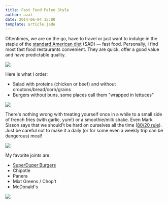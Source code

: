 ```yaml
---
title: Fast Food Paleo Style
author: azat
date: 2014-06-04 15:00
template: article.jade
---
```


Oftentimes, we are on the go, have to travel or just want to indulge in the staple of the [standard American diet](http://en.wikipedia.org/wiki/Standard_American_Diet) (SAD) — fast food. Personally, I find most fast food restaurants convenient. They are quick, offer a good value and have  predictable quality.

![](http://photos-h.ak.instagram.com/hphotos-ak-xfp1/10354485_1503576039861887_341941421_n.jpg)


Here is what I order:

* Salad with proteins (chicken or beef) and without croutons/bread/corn/grains
* Burgers without buns, some places call them "wrapped in lettuces"


![](http://photos-a.ak.instagram.com/hphotos-ak-xaf1/917265_459351284170824_997640800_n.jpg)


There's nothing wrong with treating yourself once in a while to a small side of french fries (with garlic, yum!) or a smoothie/milk shake. Even Mark Sisson says that we should't be hard on ourselves all the time ([80/20 rule](http://www.marksdailyapple.com/8020-principle/)). Just be careful not to make it a daily (or for some even a weekly trip can be dangerous) meal!

![](http://scontent-a.cdninstagram.com/hphotos-xpa1/t51.2885-15/927868_498328226951733_1006424496_n.jpg)

My favorite joints are:

* [SuperDuper Burgers](http://www.superdupersf.com/)
* Chipotle
* Panera
* Mixt Greens / Chop't
* McDonald's


![](http://distilleryimage9.ak.instagram.com/6e9bcd02a1f411e39703123fed77b305_8.jpg)